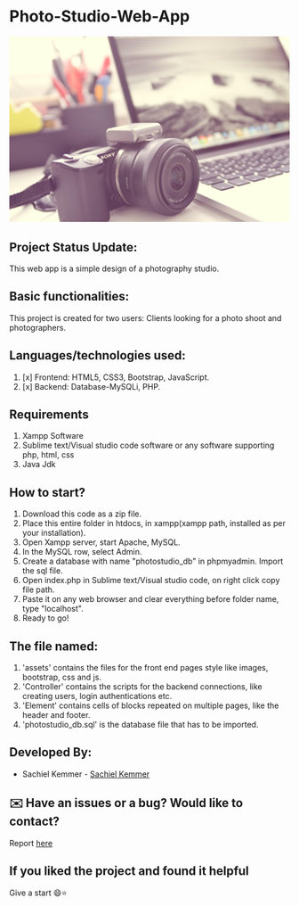 # Photo-Studio-Web-App 
![Product Gif](https://github.com/kemmersachiel/Photo-Studio-Web-App/blob/Photo-Studio-Web-App/assets/images/mbr-1.jpg)
## Project Status Update:
This web app is a simple design of a photography studio.

## Basic functionalities:
This project is created for two users: Clients looking for a photo shoot and photographers.
 
## Languages/technologies used:
1. [x] Frontend: HTML5, CSS3, Bootstrap, JavaScript.
2. [x] Backend: Database-MySQLi, PHP.

## Requirements
1. Xampp Software
2. Sublime text/Visual studio code software or any software supporting php, html, css
3. Java Jdk

## How to start?
1. Download this code as a zip file.
2. Place this entire folder in htdocs, in xampp(xampp path, installed as per your installation). 
3. Open Xampp server, start Apache, MySQL.
4. In the MySQL row, select Admin.
5. Create a database with name "photostudio_db" in phpmyadmin. Import the sql file.
6. Open index.php in Sublime text/Visual studio code, on right click copy file path.
7. Paste it on any web browser and clear everything before folder name, type "localhost".
8. Ready to go!
 
## The file named:
1. 'assets' contains the files for the front end pages style like images, bootstrap, css and js.
2. 'Controller' contains the scripts for the backend connections, like creating users, login authentications etc.
3. 'Element' contains cells of blocks repeated on multiple pages, like the header and footer.
4. 'photostudio_db.sql' is the database file that has to be imported.

## Developed By:
- Sachiel Kemmer - [Sachiel Kemmer](https://github.com/kemmersachiel/)

## ✉️ Have an issues or a bug? Would like to contact?
Report [here](https://github.com/kemmersachiel/Photo-Studio-Web-App/issues)

## If you liked the project and found it helpful
Give a start 😄:star:

